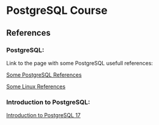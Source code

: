 # PostgreSQL Course

## References

### PostgreSQL:

Link to the page with some PostgreSQL usefull references:

[Some PostgreSQL References](./some%20postgresql%20references.md)

[Some Linux References](./some%20linux%20references.md)


### Introduction to PostgreSQL:

[Introduction to PostgreSQL 17](Introduction2PostgreSQL.md)

<!-- ---

### [•  Part I: Install and Configure PostgreSQL for pgPool ](./Part%20I%20Install%20and%20Configure%20PostgreSQL%20for%20pgPool.md)

---

### [•  Part II: Install and Configure pgPool ](./Part%20II%20Install%20and%20Configure%20pgPool.md)

---

### [•  Part III: pgPool scripts ](./Part%20III%20pgPool%20scripts.md)

---

### [•  Part IV: Fix some glitches for Ubuntu](./Part%20IV%20fix%20some%20glitches%20for%20Ubuntu.md)

---

### [•  Part V: pgpool command, pcp, pgpool admin commands ](./Part%20V%20pgpool%20command%2C%20pcp%2C%20pgpool%20admin%20commands.md)

--- 

### [•  Part VI: Finish up, simulations, tests, notes ](./Part%20VI%20Finish%20up%2C%20simulations%2C%20tests%2C%20notes.md)
 -->